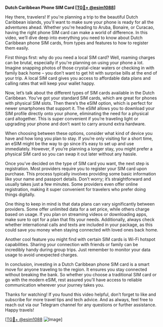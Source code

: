 **Dutch Caribbean Phone SIM Card [[TG💪+ @esim1088](https://t.me/s/esim1088)]**

Hey there, travelers! If you're planning a trip to the beautiful Dutch Caribbean islands, you'll want to make sure your phone is ready for all the adventures ahead. Whether you're heading to Aruba, Bonaire, or Curacao, having the right phone SIM card can make a world of difference. In this video, we’ll dive deep into everything you need to know about Dutch Caribbean phone SIM cards, from types and features to how to register them easily.

First things first: why do you need a local SIM card? Well, roaming charges can be brutal, especially if you're planning on using your phone a lot. Imagine snapping photos of those crystal-clear waters or checking in with family back home – you don’t want to get hit with surprise bills at the end of your trip. A local SIM card gives you access to affordable data plans and calling rates that will keep your wallet happy.

Now, let’s talk about the different types of SIM cards available in the Dutch Caribbean. You’ve got your standard SIM cards, which are great for phones with physical SIM slots. Then there’s the eSIM option, which is perfect for newer smartphones that support it. The eSIM allows you to download your SIM profile directly onto your phone, eliminating the need for a physical card altogether. This is super convenient if you’re traveling light or upgrading your phone and don’t want to carry around extra hardware.

When choosing between these options, consider what kind of device you have and how long you plan to stay. If you’re only visiting for a short time, an eSIM might be the way to go since it’s easy to set up and use immediately. However, if you’re planning a longer stay, you might prefer a physical SIM card so you can swap it out later without any hassle.

Once you’ve decided on the type of SIM card you want, the next step is registration. Most providers require you to register your SIM card upon purchase. This process typically involves providing some basic information like your name and passport details. Don’t worry; it’s straightforward and usually takes just a few minutes. Some providers even offer online registration, making it super convenient for travelers who prefer doing things digitally.

One thing to keep in mind is that data plans can vary significantly between providers. Some offer unlimited data for a set price, while others charge based on usage. If you plan on streaming videos or downloading apps, make sure to opt for a plan that fits your needs. Additionally, always check whether international calls and texts are included in your package, as this could save you money when staying connected with loved ones back home.

Another cool feature you might find with certain SIM cards is Wi-Fi hotspot capabilities. Sharing your connection with friends or family can be incredibly handy during group trips. Just remember to monitor your data usage to avoid unexpected charges.

In conclusion, investing in a Dutch Caribbean phone SIM card is a smart move for anyone traveling to the region. It ensures you stay connected without breaking the bank. So whether you choose a traditional SIM card or go with the modern eSIM, rest assured you’ll have access to reliable communication wherever your journey takes you.

Thanks for watching! If you found this video helpful, don’t forget to like and subscribe for more travel tips and tech advice. And as always, feel free to reach out via our Telegram channel for any questions or further assistance. Happy travels!

[[TG💪+ @esim1088](https://t.me/s/esim1088) ![Image](https://i.postimg.cc/Y0z9fWf4/image.png)]